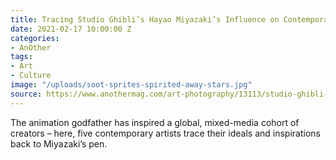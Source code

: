 ```yaml
---
title: Tracing Studio Ghibli’s Hayao Miyazaki’s Influence on Contemporary Art
date: 2021-02-17 10:00:00 Z
categories:
- AnOther
tags:
- Art
- Culture
image: "/uploads/soot-sprites-spirited-away-stars.jpg"
source: https://www.anothermag.com/art-photography/13113/studio-ghibli-hayao-miyazaki-art-julien-ceccaldi-monster-chetwynd-emma-stern
---
```


The animation godfather has inspired a global, mixed-media cohort of creators – here, five contemporary artists trace their ideals and inspirations back to Miyazaki’s pen. 